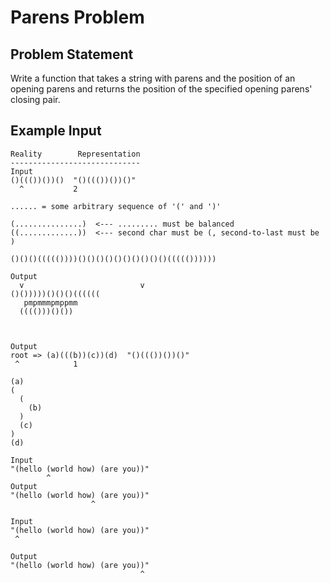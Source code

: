 # Parens Problem

## Problem Statement

Write a function that takes a string with parens and the position of an opening parens and returns the position of the specified opening parens' closing pair.

## Example Input

```
Reality        Representation
-----------------------------
Input
()((())())()  "()((())())()"
  ^           2

...... = some arbitrary sequence of '(' and ')'

(...............)  <--- ......... must be balanced
((.............))  <--- second char must be (, second-to-last must be )

()()()((((())))()()()()()()()()()()((((())))))

Output
  v                          v
()()))))()()()((((((
   pmpmmmpmppmm
  (((()))()())



Output
root => (a)(((b))(c))(d)  "()((())())()"
 ^            1

(a)
(
  (
    (b)
  )
  (c)
)
(d)

```

```
Input
"(hello (world how) (are you))"
        ^
Output
"(hello (world how) (are you))"
                  ^

Input
"(hello (world how) (are you))"
 ^

Output
"(hello (world how) (are you))"
                             ^
```
